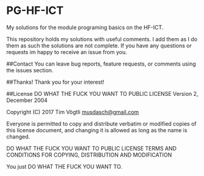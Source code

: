 # PG-HF-ICT
My solutions for the module programing basics on the HF-ICT.

This repository holds my solutions with useful comments. I add them as I do them as such the solutions are not complete. If you have any questions or requests im happy to receive an issue from you.

##Contact
You can leave bug reports, feature requests, or comments using the issues section.

##Thanks!
Thank you for your interest!

##License
DO WHAT THE FUCK YOU WANT TO PUBLIC LICENSE Version 2, December 2004

Copyright (C) 2017 Tim Vögtli musdasch@gmail.com

Everyone is permitted to copy and distribute verbatim or modified copies of this license document, and changing it is allowed as long as the name is changed.

DO WHAT THE FUCK YOU WANT TO PUBLIC LICENSE TERMS AND CONDITIONS FOR COPYING, DISTRIBUTION AND MODIFICATION

You just DO WHAT THE FUCK YOU WANT TO.
